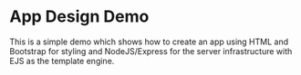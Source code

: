 # App Design Demo
This is a simple demo which shows how to create an app using HTML and Bootstrap for styling and 
NodeJS/Express for the server infrastructure with EJS as the template engine.

